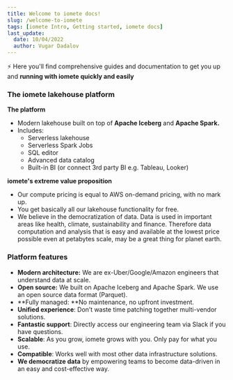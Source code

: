 ```yaml
---
title: Welcome to iomete docs!
slug: /welcome-to-iomete
tags: [iomete Intro, Getting started, iomete docs]
last_update:
  date: 10/04/2022
  author: Vugar Dadalov
---
```


<head>
  <title>Welcome to iomete docs</title>
  <meta
    name="description"
    content="Get started | iomete docs"
  />
  <link rel="canonical" href="https://www.iomete.com/docs" />
  <meta property="og:url" content="https://www.iomete.com/docs" />
</head>

⚡️ Here you'll find comprehensive guides and documentation to get you up and **running with iomete quickly and easily**

### The iomete lakehouse platform

**The platform**

- Modern lakehouse built on top of **Apache Iceberg** and **Apache Spark.**
- Includes: 
  - Serverless lakehouse
  - Serverless Spark Jobs
  - SQL editor
  - Advanced data catalog 
  - Built-in BI (or connect 3rd party BI e.g. Tableau, Looker)

**iomete's extreme value proposition**

- Our compute pricing is equal to AWS on-demand pricing, with no mark up. 
- You get basically all our lakehouse functionality for free.
- We believe in the democratization of data. Data is used in important areas like health, climate, sustainability and finance. Therefore data computation and analysis that is easy and available at the lowest price possible even at petabytes scale, may be a great thing for planet earth. 

### Platform features

- **Modern architecture:** We are ex-Uber/Google/Amazon engineers that understand data at scale.
- **Open source:** We built on Apache Iceberg and Apache Spark. We use an open source data format (Parquet).
- **Fully managed: **No maintenance, no upfront investment.
- **Unified experience**: Don’t waste time patching together multi-vendor solutions.
- **Fantastic support**: Directly access our engineering team via Slack if you have questions. 
- **Scalable**: As you grow, iomete grows with you. Only pay for what you use.
- **Compatible**: Works well with most other data infrastructure solutions.
- **We democratize data** by empowering teams to become data-driven in an easy and cost-effective way.